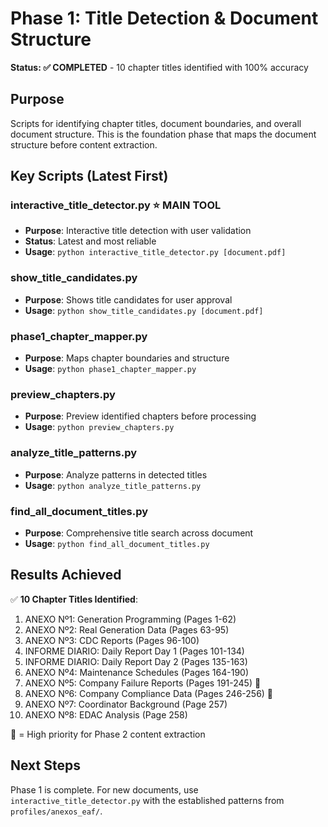 # Phase 1: Title Detection & Document Structure

**Status: ✅ COMPLETED** - 10 chapter titles identified with 100% accuracy

## Purpose
Scripts for identifying chapter titles, document boundaries, and overall document structure. This is the foundation phase that maps the document structure before content extraction.

## Key Scripts (Latest First)

### **interactive_title_detector.py** ⭐ **MAIN TOOL**
- **Purpose**: Interactive title detection with user validation
- **Status**: Latest and most reliable
- **Usage**: `python interactive_title_detector.py [document.pdf]`

### **show_title_candidates.py** 
- **Purpose**: Shows title candidates for user approval
- **Usage**: `python show_title_candidates.py [document.pdf]`

### **phase1_chapter_mapper.py**
- **Purpose**: Maps chapter boundaries and structure
- **Usage**: `python phase1_chapter_mapper.py`

### **preview_chapters.py**
- **Purpose**: Preview identified chapters before processing
- **Usage**: `python preview_chapters.py`

### **analyze_title_patterns.py** 
- **Purpose**: Analyze patterns in detected titles
- **Usage**: `python analyze_title_patterns.py`

### **find_all_document_titles.py**
- **Purpose**: Comprehensive title search across document
- **Usage**: `python find_all_document_titles.py`

## Results Achieved

✅ **10 Chapter Titles Identified**:
1. ANEXO Nº1: Generation Programming (Pages 1-62)
2. ANEXO Nº2: Real Generation Data (Pages 63-95)  
3. ANEXO Nº3: CDC Reports (Pages 96-100)
4. INFORME DIARIO: Daily Report Day 1 (Pages 101-134)
5. INFORME DIARIO: Daily Report Day 2 (Pages 135-163)
6. ANEXO Nº4: Maintenance Schedules (Pages 164-190)
7. ANEXO Nº5: Company Failure Reports (Pages 191-245) 🎯
8. ANEXO Nº6: Company Compliance Data (Pages 246-256) 🎯  
9. ANEXO Nº7: Coordinator Background (Page 257)
10. ANEXO Nº8: EDAC Analysis (Page 258)

🎯 = High priority for Phase 2 content extraction

## Next Steps
Phase 1 is complete. For new documents, use `interactive_title_detector.py` with the established patterns from `profiles/anexos_eaf/`.